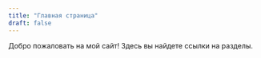 ```yaml
---
title: "Главная страница"
draft: false
---
```


Добро пожаловать на мой сайт! Здесь вы найдете ссылки на разделы.

